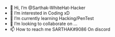 - 👋 Hi, I’m @Sarthak-WhiteHat-Hacker
- 👀 I’m interested in Coding xD
- 🌱 I’m currently learning Hacking/PenTest
- 💞️ I’m looking to collaborate on ...
- 📫 How to reach me SARTHAK#9086 On discord

 
